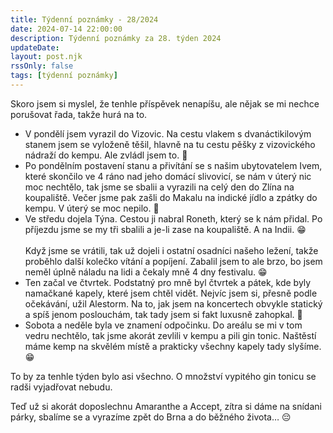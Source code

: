 ```yaml
---
title: Týdenní poznámky - 28/2024
date: 2024-07-14 22:00:00
description: Týdenní poznámky za 28. týden 2024
updateDate:
layout: post.njk
rssOnly: false
tags: [týdenní poznámky]
---
```

Skoro jsem si myslel, že tenhle příspěvek nenapíšu, ale nějak se mi nechce porušovat řada, takže hurá na to.
- V pondělí jsem vyrazil do Vizovic. Na cestu vlakem s dvanáctikilovým stanem jsem se vyloženě těšil, hlavně na tu cestu pěšky z vizovického nádraží do kempu. Ale zvládl jsem to. 🙂
- Po pondělním postavení stanu a přivítání se s našim ubytovatelem Ivem, které skončilo ve 4 ráno nad jeho domácí slivovicí, se nám v úterý nic moc nechtělo, tak jsme se sbalii a vyrazili na celý den do Zlína na koupaliště. Večer jsme pak zašli do Makalu na indické jídlo a zpátky do kempu. V úterý se moc nepilo. 🙂
- Ve středu dojela Týna. Cestou ji nabral Roneth, který se k nám přidal. Po příjezdu jsme se my tři sbalili a je-li zase na koupaliště. A na Indii. 😁 <br><br>Když jsme se vrátili, tak už dojeli i ostatní osadníci našeho ležení, takže proběhlo další kolečko vítání a popíjení. Zabalil jsem to ale brzo, bo jsem neměl úplně náladu na lidi a čekaly mně 4 dny festivalu. 😁
- Ten začal ve čtvrtek. Podstatný pro mně byl čtvrtek a pátek, kde byly namačkané kapely, které jsem chtěl vidět. Nejvíc jsem si, přesně podle očekávání, užil Alestorm. Na to, jak jsem na koncertech obvykle statický a spíš jenom poslouchám, tak tady jsem si fakt luxusně zahopkal. 🤘
- Sobota a neděle byla ve znamení odpočinku. Do areálu se mi v tom vedru nechtělo, tak jsme akorát zevlili v kempu a pili gin tonic. Naštěstí máme kemp na skvělém místě a prakticky všechny kapely tady slyšíme. 😁

To by za tenhle týden bylo asi všechno. O množství vypitého gin tonicu se radši vyjadřovat nebudu. 

Teď už si akorát doposlechnu Amaranthe a Accept, zítra si dáme na snídani párky, sbalíme se a vyrazíme zpět do Brna a do běžného života… 😔
